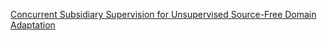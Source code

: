 [Concurrent Subsidiary Supervision for Unsupervised Source-Free Domain Adaptation](https://arxiv.org/abs/2207.13247)
